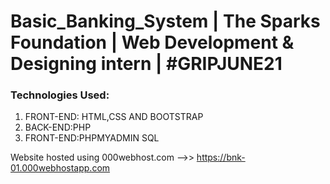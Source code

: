 # Basic_Banking_System | The Sparks Foundation | Web Development & Designing intern | #GRIPJUNE21
<h3>Technologies Used:</h3>
<ol>
  <li>FRONT-END: HTML,CSS AND BOOTSTRAP</li>
    <li>BACK-END:PHP</li>
    <li>FRONT-END:PHPMYADMIN SQL</li>
</ol>

Website hosted using 000webhost.com -->> https://bnk-01.000webhostapp.com
